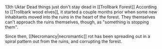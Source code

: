 13th Uktar 
Dead things just don't stay dead in [[Trollbark Forest]]
According to [[Trollbark wood elves]], it started a couple months prior when some new inhabitants moved into the ruins in the heart of the forest. They themselves can't approach the ruins themselves, though, as "something is stopping them".

Since then, [[Necromancy|necromantic]] rot has been spreading out in a spiral pattern out from the ruins, and corrupting the forest. 
